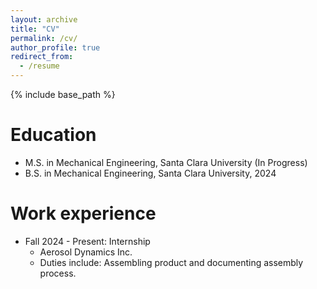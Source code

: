 ```yaml
---
layout: archive
title: "CV"
permalink: /cv/
author_profile: true
redirect_from:
  - /resume
---
```


{% include base_path %}

Education
======
* M.S. in Mechanical Engineering, Santa Clara University (In Progress)
* B.S. in Mechanical Engineering, Santa Clara University, 2024

Work experience
======
* Fall 2024 - Present: Internship
  * Aerosol Dynamics Inc.
  * Duties include: Assembling product and documenting assembly process.

